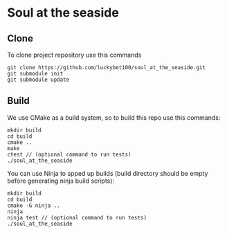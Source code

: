 # Soul at the seaside

## Clone

To clone project repository use this commands

```
git clone https://github.com/luckybet100/soul_at_the_seaside.git
git submodule init
git submodule update
```

## Build

We use CMake as a build system, so to build this repo use this commands:

```
mkdir build
cd build
cmake ..
make
ctest // (optional command to run tests)
./soul_at_the_seaside
```

You can use Ninja to spped up builds (build directory should be empty before generating ninja build scripts):

```
mkdir build
cd build
cmake -G ninja ..
ninja
ninja test // (optional command to run tests)
./soul_at_the_seaside
```